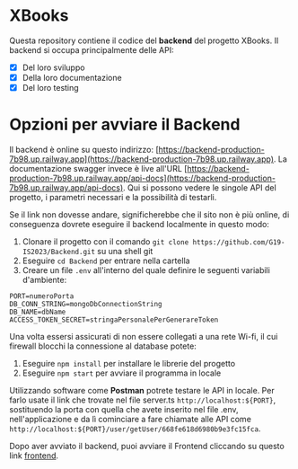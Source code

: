 # XBooks

Questa repository contiene il codice del **backend** del progetto XBooks. Il backend si occupa principalmente delle API:

- [x] Del loro sviluppo
- [x] Della loro documentazione
- [x] Del loro testing

# Opzioni per avviare il Backend

Il backend è online su questo indirizzo: [https://backend-production-7b98.up.railway.app](https://backend-production-7b98.up.railway.app).
La documentazione swagger invece è live all'URL [https://backend-production-7b98.up.railway.app/api-docs](https://backend-production-7b98.up.railway.app/api-docs). Qui
si possono vedere le singole API del progetto, i parametri necessari e la possibilità di testarli.

Se il link non dovesse andare, significherebbe che il sito non è più online, di conseguenza dovrete eseguire il backend localmente in questo modo:

1. Clonare il progetto con il comando ```git clone https://github.com/G19-IS2023/Backend.git``` su una shell git
2. Eseguire ```cd Backend``` per entrare nella cartella
3. Creare un file ```.env``` all'interno del quale definire le seguenti variabili d'ambiente:
```
PORT=numeroPorta
DB_CONN_STRING=mongoDbConnectionString
DB_NAME=dbName
ACCESS_TOKEN_SECRET=stringaPersonalePerGenerareToken
```
Una volta essersi assicurati di non essere collegati a una rete Wi-fi, il cui firewall blocchi la connessione al database potete:
1. Eseguire ```npm install``` per installare le librerie del progetto
2. Eseguire ```npm start``` per avviare il programma in locale

Utilizzando software come **Postman** potrete testare le API in locale.
Per farlo usate il link che trovate nel file server.ts ```http://localhost:${PORT}```, sostituendo la porta con quella che avete inserito
nel file .env, nell'applicazione e da lì cominciare a fare chiamate alle API come ```http://localhost:${PORT}/user/getUser/668fe618d6980b9e3fc15fca```.

Dopo aver avviato il backend, puoi avviare il Frontend cliccando su questo link [frontend](https://github.com/G19-IS2023/Frontend).
